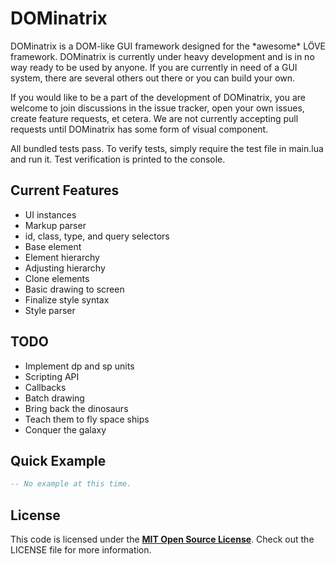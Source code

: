 # DOMinatrix

DOMinatrix is a DOM-like GUI framework designed for the \*awesome\* LÖVE framework. DOMinatrix is currently under heavy development and is in no way ready to be used by anyone. If you are currently in need of a GUI system, there are several others out there or you can build your own.

If you would like to be a part of the development of DOMinatrix, you are welcome to join discussions in the issue tracker, open your own issues, create feature requests, et cetera. We are not currently accepting pull requests until DOMinatrix has some form of visual component.

All bundled tests pass. To verify tests, simply require the test file in main.lua and run it. Test verification is printed to the console.


## Current Features

* UI instances
* Markup parser
* id, class, type, and query selectors
* Base element
* Element hierarchy
* Adjusting hierarchy
* Clone elements
* Basic drawing to screen
* Finalize style syntax
* Style parser


## TODO

* Implement dp and sp units
* Scripting API
* Callbacks
* Batch drawing
* Bring back the dinosaurs
* Teach them to fly space ships
* Conquer the galaxy


## Quick Example

```lua
-- No example at this time.
```


## License

This code is licensed under the [**MIT Open Source License**][MIT]. Check out the LICENSE file for more information.

[MIT]: http://www.opensource.org/licenses/mit-license.html
